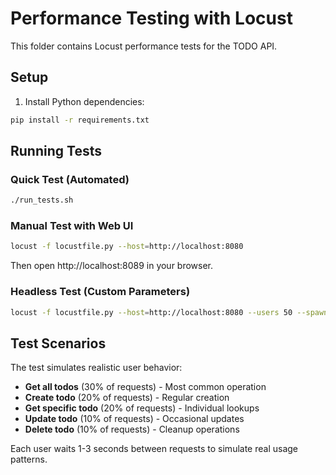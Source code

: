 # Performance Testing with Locust

This folder contains Locust performance tests for the TODO API.

## Setup

1. Install Python dependencies:
```bash
pip install -r requirements.txt
```

## Running Tests

### Quick Test (Automated)
```bash
./run_tests.sh
```

### Manual Test with Web UI
```bash
locust -f locustfile.py --host=http://localhost:8080
```
Then open http://localhost:8089 in your browser.

### Headless Test (Custom Parameters)
```bash
locust -f locustfile.py --host=http://localhost:8080 --users 50 --spawn-rate 5 --run-time 120s --headless
```

## Test Scenarios

The test simulates realistic user behavior:
- **Get all todos** (30% of requests) - Most common operation
- **Create todo** (20% of requests) - Regular creation
- **Get specific todo** (20% of requests) - Individual lookups
- **Update todo** (10% of requests) - Occasional updates
- **Delete todo** (10% of requests) - Cleanup operations

Each user waits 1-3 seconds between requests to simulate real usage patterns.
